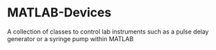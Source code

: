 # MATLAB-Devices
A collection of classes to control lab instruments such as a pulse delay generator or a syringe pump within MATLAB
